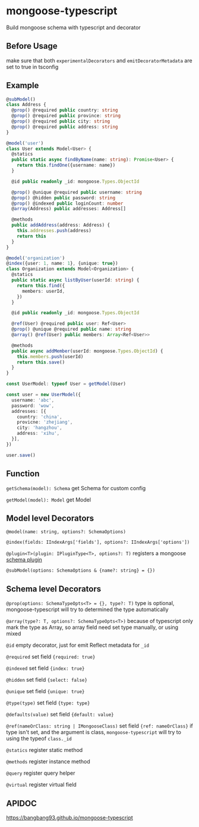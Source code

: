 # mongoose-typescript
Build mongoose schema with typescript and decorator

## Before Usage
make sure that both `experimentalDecorators` and `emitDecoratorMetadata` are set to true in tsconfig

## Example

```typescript
@subModel()
class Address {
  @prop() @required public country: string
  @prop() @required public province: string
  @prop() @required public city: string
  @prop() @required public address: string
}

@model('user')
class User extends Model<User> {
  @statics
  public static async findByName(name: string): Promise<User> {
    return this.findOne({username: name})
  }

  @id public readonly _id: mongoose.Types.ObjectId

  @prop() @unique @required public username: string
  @prop() @hidden public password: string
  @prop() @indexed public loginCount: number
  @array(Address) public addresses: Address[]

  @methods
  public addAddress(address: Address) {
    this.addresses.push(address)
    return this
  }
}

@model('organization')
@index({user: 1, name: 1}, {unique: true})
class Organization extends Model<Organization> {
  @statics
  public static async listByUser(userId: string) {
    return this.find({
      members: userId,
    })
  }

  @id public readonly _id: mongoose.Types.ObjectId

  @ref(User) @required public user: Ref<User>
  @prop() @unique @required public name: string
  @array() @ref(User) public members: Array<Ref<User>>

  @methods
  public async addMember(userId: mongoose.Types.ObjectId) {
    this.members.push(userId)
    return this.save()
  }
}

const UserModel: typeof User = getModel(User)

const user = new UserModel({
  username: 'abc',
  password: 'wow',
  addresses: [{
    country: 'china',
    provicne: 'zhejiang',
    city: 'hangzhou',
    address: 'xihu',
  }],
})

user.save()
```

## Function
`getSchema(model): Schema` get Schema for custom config

`getModel(model): Model` get Model

## Model level Decorators

`@model(name: string, options?: SchemaOptions)`

`@index(fields: IIndexArgs['fields'], options?: IIndexArgs['options'])`

`@plugin<T>(plugin: IPluginType<T>, options?: T)` registers a mongoose [schema plugin](https://mongoosejs.com/docs/plugins.html)

`@subModel(options: SchemaOptions & {name?: string} = {})`

## Schema level Decorators

`@prop(options: SchemaTypeOpts<T> = {}, type?: T)` type is optional, mongoose-typescript will try to determined the type automatically

`@array(type?: T, options?: SchemaTypeOpts<T>)` because of typescript only mark the type as Array, so array field need set type manually, or using mixed

`@id` empty decorator, just for emit Reflect metadata for `_id`

`@required` set field `{required: true}`

`@indexed` set field `{index: true}`

`@hidden` set field `{select: false}`

`@unique` set field `{unique: true}`

`@type(type)` set field `{type: type}`

`@defaults(value)` set field `{default: value}`

`@ref(nameOrClass: string | IMongooseClass)` set field `{ref: nameOrClass}`
if type isn't set, and the argument is class, `mongoose-typescript` will try to using the typeof `class._id`

`@statics` register static method

`@methods` register instance method

`@query` register query helper

`@virtual` register virtual field

## APIDOC
<https://bangbang93.github.io/mongoose-typescript>
